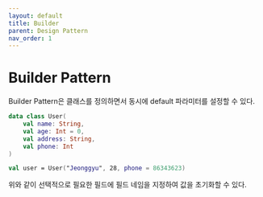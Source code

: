 ```yaml
---
layout: default
title: Builder
parent: Design Pattern
nav_order: 1
---
```

# Builder Pattern
Builder Pattern은 클래스를 정의하면서 동시에 default 파라미터를 설정할 수 있다.
```kotlin
data class User(
    val name: String,
    val age: Int = 0,
    val address: String,
    val phone: Int
)

val user = User("Jeonggyu", 28, phone = 86343623)
```
위와 같이 선택적으로 필요한 필드에 필드 네임을 지정하여 값을 초기화할 수 있다.